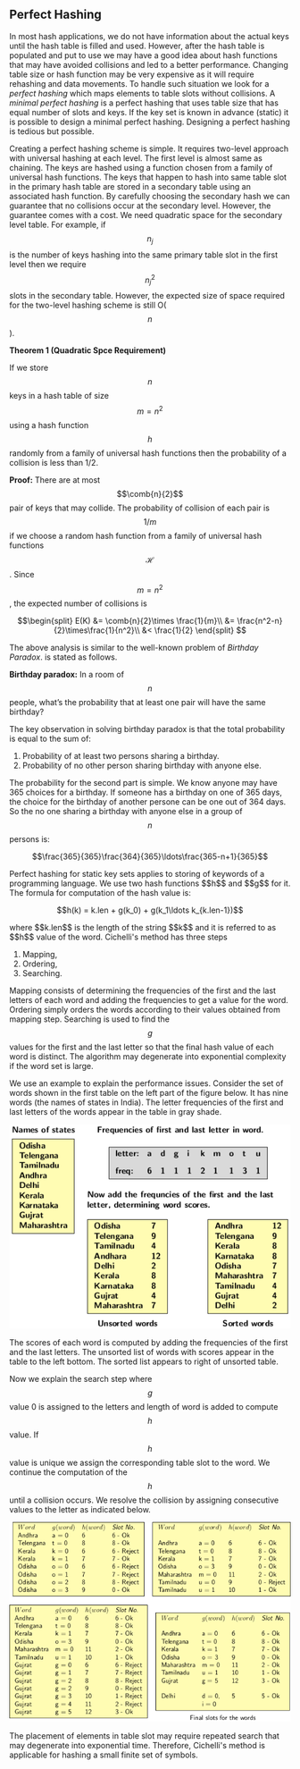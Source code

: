 ## Perfect Hashing

<script type="text/javascript" src="https://cdnjs.cloudflare.com/ajax/libs/mathjax/2.7.0/MathJax.js?config=TeX-AMS_CHTML"> </script> <script type="text/x-mathjax-config"> MathJax.Hub.Config({ tex2jax: { inlineMath: [['$','$'], ['\\(','\\)']], processEscapes: true}, jax: ["input/TeX","input/MathML","input/AsciiMath","output/CommonHTML"], extensions: ["tex2jax.js","mml2jax.js","asciimath2jax.js","MathMenu.js","MathZoom.js","AssistiveMML.js", "[Contrib]/a11y/accessibility-menu.js"], TeX: { extensions: ["AMSmath.js","AMSsymbols.js","noErrors.js","noUndefined.js"], equationNumbers: { autoNumber: "AMS" } } }); </script> 

In most hash applications, we do not have information about the actual keys until the hash table is filled and used. However, after  the
hash table is populated and put to use we may have a good idea about hash functions that may have avoided collisions and led to a better 
performance. Changing table size or hash function may be very expensive as it will require rehashing and data movements. To handle such
situation we look for a <i>perfect hashing</i> which maps elements to table slots without collisions. A <i>minimal perfect hashing</i>
is a perfect hashing that uses table size that has equal number of slots and keys. If the key set is known in advance (static) it is 
possible to design a minimal perfect hashing. Designing a perfect hashing is tedious but possible.

Creating a perfect hashing scheme is simple. It requires two-level approach with universal hashing at each level. The first level is 
almost same as chaining. The keys are hashed using a function chosen from a family of universal hash functions. The keys that happen to
hash into same table slot in the primary hash table are stored in a secondary table using an associated hash function. By  carefully
choosing the secondary hash we can guarantee that no collisions occur at the secondary level. However, the guarantee comes with a cost.
We need quadratic space for the secondary level table. For example, if $$n_j$$ is the number of keys hashing into the same primary
table slot in the first level then we require $$n_j^2$$ slots in the secondary table. However, the expected size of space required 
for the two-level hashing scheme is still O($$n$$).

<strong>Theorem 1 (Quadratic Spce Requirement)</strong> 

If we store $$n$$ keys in a hash table of size $$m = n^2$$ using a hash function $$h$$ randomly from a family of universal hash functions
then the probability of a collision is less than 1/2.

<strong>Proof:</strong> There are at most $$\comb{n}{2}$$ pair of keys that may collide. The probability of collision of each pair is $$1/m$$ if
we choose a random hash function from a family of universal hash functions $$\mathcal{H}$$. Since $$m = n^2$$, the expected number of 
collisions is 
<p style="text-align:center">
$$\begin{split}
    E(K) &= \comb{n}{2}\times \frac{1}{m}\\
         &= \frac{n^2-n}{2}\times\frac{1}{n^2}\\
         &< \frac{1}{2}
  \end{split}
$$
</p>
The above analysis is similar to the well-known problem of <i>Birthday Paradox</i>.  is stated as follows.

<strong>Birthday paradox:</strong> In a room of $$n$$ people, what’s the probability that at least one pair will have the same birthday?

The key observation in solving birthday paradox is that the total probability is equal to the sum of:
  
  1. Probability of at least two persons sharing a birthday.
  2. Probability of no other person sharing birthday with anyone else.

The probability for the second part is simple. We know anyone may have 365 choices for a birthday. If someone has a birthday on one of
365 days, the choice for the birthday of another persone can be one out of 364 days. So the no one sharing a birthday with anyone else
in a group of $$n$$ persons is:
<p style="text-align:center">
$$\frac{365}{365}\frac{364}{365}\ldots\frac{365-n+1}{365}$$
</p>  
Perfect hashing for static key sets applies to storing of keywords of a programming language. We use two hash functions $$h$$ and $$g$$
for it. The formula for computation of the hash value is:
<p style="text-align:center"> 
  $$h(k) = k.len + g(k_0) + g(k_1\ldots k_{k.len-1})$$
</p>
where $$k.len$$ is the length of the string $$k$$ and it is referred to as $$h$$ value of the word. Cichelli's method has three steps

1. Mapping,
2. Ordering,
3. Searching.

Mapping consists of determining the frequencies of the first and the last letters of each word and adding the frequencies to get a value for
the word. Ordering simply orders the words according to their values obtained from mapping step. Searching is used to find the $$g$$ values
for the first and the last letter so that the final hash value of each word is distinct. The algorithm may degenerate into exponential 
complexity if the word set is large. 

We use an example to explain the performance issues. Consider the set of words shown in the first table on the left part of the figure below. 
It has nine words (the names of states in India). The letter frequencies of the first and last letters of the words appear in the table in 
gray shade. 
<p style="text-align:center"> 
  <img src="../images/Cichell_Algo.png">
</p>
The scores of each word is computed by adding the frequencies of the first and the last letters. The unsorted list of words with scores
appear in the table to the left bottom. The sorted list appears to right of unsorted table. 

Now we explain the search step where $$g$$ value 0 is assigned to the letters and length of word is added to compute $$h$$ value. If $$h$$
value is unique we assign the corresponding table slot to the word. We continue the computation of the $$h$$ until a collision occurs. 
We resolve the collision by assigning consecutive values to the letter as indicated below.
<p style="text-align:center"> 
  <img src="../images/CichelliSearchStep.png">
</p>
The placement of elements in table slot may require repeated search that may degenerate into exponential time. Therefore, Cichelli's method
is applicable for hashing a small finite set of symbols. 


